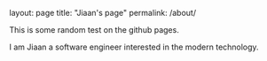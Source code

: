 layout: page
title: "Jiaan's page"
permalink: /about/


This is some random test on the github pages.

I am Jiaan a software engineer interested in the modern technology.
